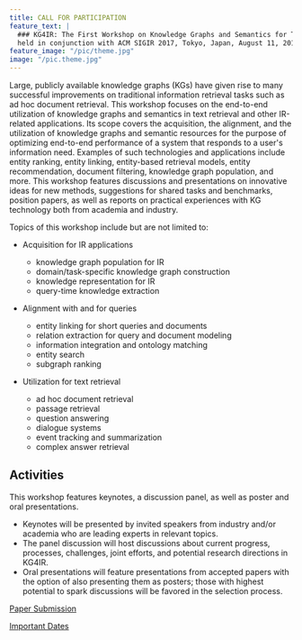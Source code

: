 ```yaml
---
title: CALL FOR PARTICIPATION
feature_text: | 
  ### KG4IR: The First Workshop on Knowledge Graphs and Semantics for Text Retrieval and Analysis 
  held in conjunction with ACM SIGIR 2017, Tokyo, Japan, August 11, 2017
feature_image: "/pic/theme.jpg"
image: "/pic.theme.jpg"
---
```



Large, publicly available knowledge graphs (KGs) have given rise to many successful improvements on traditional information retrieval tasks such as ad hoc document retrieval. This workshop focuses on the end-to-end utilization of knowledge graphs and semantics in text retrieval and other IR-related applications. Its scope covers the acquisition, the alignment, and the utilization of knowledge graphs and semantic resources for the purpose of optimizing end-to-end performance of a system that responds to a user's information need. Examples of such technologies and applications include entity ranking, entity linking, entity-based retrieval models, entity recommendation, document filtering, knowledge graph population, and more. This workshop features discussions and presentations on innovative ideas for new methods, suggestions for shared tasks and benchmarks, position papers, as well as reports on practical experiences with KG technology both from academia and industry.

Topics of this workshop include but are not limited to:

* Acquisition for IR applications
  - knowledge graph population for IR
  - domain/task-specific knowledge graph construction
  - knowledge representation for IR
  - query-time knowledge extraction

* Alignment with and for queries
  - entity linking for short queries and documents
  - relation extraction for query and document modeling
  - information integration and ontology matching
  - entity search
  - subgraph ranking

* Utilization for text retrieval
  - ad hoc document retrieval 
  - passage retrieval 
  - question answering
  - dialogue systems
  - event tracking and summarization
  - complex answer retrieval


Activities
---------------


This workshop features keynotes, a discussion panel, as well as poster and oral presentations.

* Keynotes will be presented by invited speakers from industry and/or academia who are leading experts in relevant topics.
* The panel discussion will host discussions about current progress, processes, challenges, joint efforts, and potential research directions in KG4IR.
* Oral presentations will feature presentations from accepted papers with the option of also presenting them as posters; those with highest potential to spark discussions will be favored in the selection process.


[Paper Submission](/submission)

[Important Dates](/dates)

